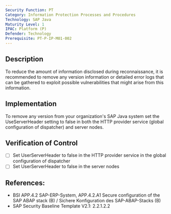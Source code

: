 ```yaml
---
Security Function: PT
Category: Information Protection Processes and Procedures
Technology: SAP Java
Maturity Level: 1
IPAC: Platform (P)
Defender: Technology
Prerequisite: PT-P-IP-M01-002
---
```


## Description

To reduce the amount of information disclosed during reconnaissance, it is recommended to remove any version information or detailed error logs that can be gathered to exploit possible vulnerabilities that might arise from this information.

## Implementation

To remove any version from your organization's SAP Java system set the UseServerHeader setting to false in both the HTTP provider service (global configuration of dispatcher) and server nodes.


## Verification of Control

- [ ] Set UserServerHeader to false in the HTTP provider service in the global configuration of dispatcher
- [ ] Set UserServerHeader to false in the server nodes

## References:
- BSI APP.4.2 SAP-ERP-System, APP.4.2.A1 Secure configuration of the SAP ABAP stack (B) / Sichere Konfiguration des SAP-ABAP-Stacks (B)
- SAP Security Baseline Template V2.1: 2.2.1.2.2
